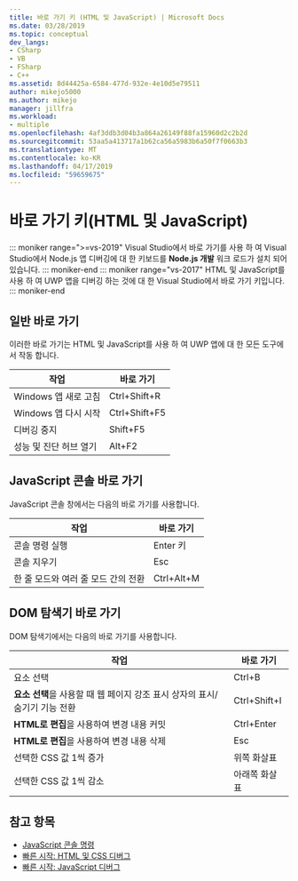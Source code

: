 ```yaml
---
title: 바로 가기 키 (HTML 및 JavaScript) | Microsoft Docs
ms.date: 03/28/2019
ms.topic: conceptual
dev_langs:
- CSharp
- VB
- FSharp
- C++
ms.assetid: 8d44425a-6584-477d-932e-4e10d5e79511
author: mikejo5000
ms.author: mikejo
manager: jillfra
ms.workload:
- multiple
ms.openlocfilehash: 4af3ddb3d04b3a864a26149f88fa15960d2c2b2d
ms.sourcegitcommit: 53aa5a413717a1b62ca56a5983b6a50f7f0663b3
ms.translationtype: MT
ms.contentlocale: ko-KR
ms.lasthandoff: 04/17/2019
ms.locfileid: "59659675"
---
```

# <a name="keyboard-shortcuts-html-and-javascript"></a>바로 가기 키(HTML 및 JavaScript)

::: moniker range=">=vs-2019"
 Visual Studio에서 바로 가기를 사용 하 여 Visual Studio에서 Node.js 앱 디버깅에 대 한 키보드를 **Node.js 개발** 워크 로드가 설치 되어 있습니다.
::: moniker-end
::: moniker range="vs-2017"
 HTML 및 JavaScript를 사용 하 여 UWP 앱을 디버깅 하는 것에 대 한 Visual Studio에서 바로 가기 키입니다.
::: moniker-end

## <a name="general-shortcuts"></a>일반 바로 가기

 이러한 바로 가기는 HTML 및 JavaScript를 사용 하 여 UWP 앱에 대 한 모든 도구에서 작동 합니다.

|작업|바로 가기|
|------------|--------------|
|Windows 앱 새로 고침|Ctrl+Shift+R|
|Windows 앱 다시 시작|Ctrl+Shift+F5|
|디버깅 중지|Shift+F5|
|성능 및 진단 허브 열기|Alt+F2|

## <a name="javascript-console-shortcuts"></a>JavaScript 콘솔 바로 가기

 JavaScript 콘솔 창에서는 다음의 바로 가기를 사용합니다.

|작업|바로 가기|
|------------|--------------|
|콘솔 명령 실행|Enter 키|
|콘솔 지우기|Esc|
|한 줄 모드와 여러 줄 모드 간의 전환|Ctrl+Alt+M|

## <a name="dom-explorer-shortcuts"></a>DOM 탐색기 바로 가기

 DOM 탐색기에서는 다음의 바로 가기를 사용합니다.

|작업|바로 가기|
|------------|--------------|
|요소 선택|Ctrl+B|
|**요소 선택**을 사용할 때 웹 페이지 강조 표시 상자의 표시/숨기기 기능 전환|Ctrl+Shift+I|
|**HTML로 편집**을 사용하여 변경 내용 커밋|Ctrl+Enter|
|**HTML로 편집**을 사용하여 변경 내용 삭제|Esc|
|선택한 CSS 값 1씩 증가|위쪽 화살표|
|선택한 CSS 값 1씩 감소|아래쪽 화살표|

## <a name="see-also"></a>참고 항목
- [JavaScript 콘솔 명령](../debugger/javascript-console-commands.md)
- [빠른 시작: HTML 및 CSS 디버그](../debugger/quickstart-debug-html-and-css.md?view=vs-2017)
- [빠른 시작: JavaScript 디버그](../debugger/quickstart-debug-javascript-using-the-console.md?view=vs-2017)